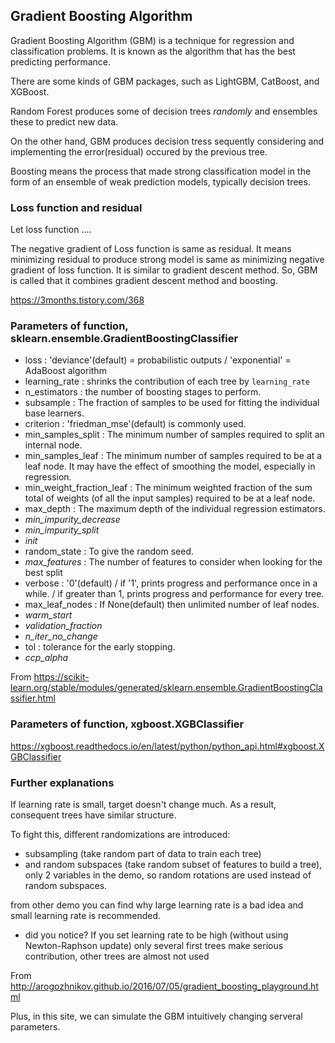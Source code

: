 ## Gradient Boosting Algorithm

Gradient Boosting Algorithm (GBM) is a technique for regression and classification problems. It is known as the algorithm that has the best predicting performance.

There are some kinds of GBM packages, such as LightGBM, CatBoost, and XGBoost.

Random Forest produces some of decision trees *randomly* and ensembles these to predict new data.

On the other hand, GBM produces decision tress sequently considering and implementing the error(residual) occured by the previous tree.

Boosting means the process that made strong classification model in the form of an ensemble of weak prediction models, typically decision trees.


### Loss function and residual

Let loss function ....

The negative gradient of Loss function is same as residual. It means minimizing residual to produce strong model is same as minimizing negative gradient of loss function. It is similar to gradient descent method. So, GBM is called that it combines gradient descent method and boosting.

<https://3months.tistory.com/368>

### Parameters of function, sklearn.ensemble.GradientBoostingClassifier
- loss : 'deviance'(default) = probabilistic outputs / 'exponential' = AdaBoost algorithm
- learning_rate : shrinks the contribution of each tree by ```learning_rate```
- n_estimators : the number of boosting stages to perform.
- subsample : The fraction of samples to be used for fitting the individual base learners.
- criterion : 'friedman_mse'(default) is commonly used.
- min_samples_split : The minimum number of samples required to split an internal node.
- min_samples_leaf : The minimum number of samples required to be at a leaf node. It may have the effect of smoothing the model, especially in regression.
- min_weight_fraction_leaf : The minimum weighted fraction of the sum total of weights (of all the input samples) required to be at a leaf node. 
- max_depth : The maximum depth of the individual regression estimators.
- *min_impurity_decrease*
- *min_impurity_split*
- *init*
- random_state : To give the random seed.
- *max_features* : The number of features to consider when looking for the best split
- verbose : '0'(default) / if '1', prints progress and performance once in a while. / if greater than 1, prints progress and performance for every tree.
- max_leaf_nodes : If None(default) then unlimited number of leaf nodes.
- *warm_start*
- *validation_fraction*
- *n_iter_no_change*
- tol : tolerance for the early stopping.
- *ccp_alpha*

From <https://scikit-learn.org/stable/modules/generated/sklearn.ensemble.GradientBoostingClassifier.html>

### Parameters of function, xgboost.XGBClassifier

<https://xgboost.readthedocs.io/en/latest/python/python_api.html#xgboost.XGBClassifier>



### Further explanations
If learning rate is small, target doesn't change much. As a result, consequent trees have similar structure.

To fight this, different randomizations are introduced:
- subsampling (take random part of data to train each tree)
- and random subspaces (take random subset of features to build a tree), only 2 variables in the demo, so random rotations are used instead of random subspaces.

from other demo you can find why large learning rate is a bad idea and small learning rate is recommended.
- did you notice? If you set learning rate to be high (without using Newton-Raphson update) only several first trees make serious contribution, other trees are almost not used

From <http://arogozhnikov.github.io/2016/07/05/gradient_boosting_playground.html>

Plus, in this site, we can simulate the GBM intuitively changing serveral parameters.

